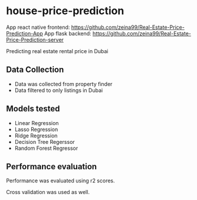 # house-price-prediction

App react native frontend: https://github.com/zeina99/Real-Estate-Price-Prediction-App 
App flask backend: https://github.com/zeina99/Real-Estate-Price-Prediction-server 

Predicting real estate rental price in Dubai

## Data Collection

-   Data was collected from property finder
-   Data filtered to only listings in Dubai

## Models tested

-   Linear Regression
-   Lasso Regression
-   Ridge Regression
-   Decision Tree Regerssor
-   Random Forest Regressor

## Performance evaluation

Performance was evaluated using r2 scores.

Cross validation was used as well.
